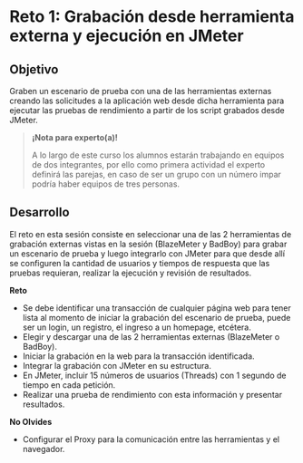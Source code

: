 # Reto 1: Grabación desde herramienta externa y ejecución en JMeter

## Objetivo

Graben un escenario de prueba con una de las herramientas externas creando las solicitudes a la aplicación web desde dicha herramienta para ejecutar las pruebas de rendimiento a partir de los script grabados desde JMeter.

>**¡Nota para experto(a)!**
>
> A lo largo de este curso los alumnos estarán trabajando en equipos de dos integrantes, por ello como primera actividad el experto definirá las parejas, en caso de ser un grupo con un número impar podría haber equipos de tres personas.


## Desarrollo

El reto en esta sesión consiste en seleccionar una de las 2 herramientas de grabación externas vistas en la sesión (BlazeMeter y BadBoy) para grabar un escenario de prueba y luego integrarlo con JMeter para que desde allí se configuren la cantidad de usuarios y tiempos de respuesta que las pruebas requieran, realizar la ejecución y revisión de resultados.

**Reto**

* Se debe identificar una transacción de cualquier página web para tener lista al momento de iniciar la grabación del escenario de prueba, puede ser un login, un registro, el ingreso a un homepage, etcétera.
* Elegir y descargar una de las 2 herramientas externas (BlazeMeter o BadBoy).
* Iniciar la grabación en la web para la transacción identificada.
* Integrar la grabación con JMeter en su estructura.
* En JMeter, incluir 15 números de usuarios (Threads) con 1 segundo de tiempo en cada petición.
* Realizar una prueba de rendimiento con esta información y presentar resultados.

**No Olvides**

* Configurar el Proxy para la comunicación entre las herramientas y el navegador.
